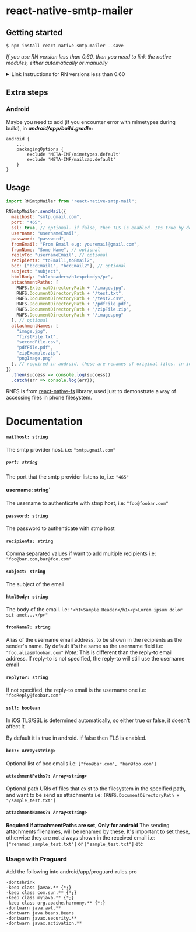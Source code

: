 # react-native-smtp-mailer

## Getting started

`$ npm install react-native-smtp-mailer --save`

*If you use RN version less than 0.60, then you need to link the native modules, either automatically or manually*
<details>
<summary> Link Instructions for RN versions less than 0.60 </summary>
	
#### Mostly automatic installation

`$ react-native link react-native-smtp-mail`

#### Manual installation

##### iOS

1. In XCode, in the project navigator, right click `Libraries` ➜ `Add Files to [your project's name]`
2. Go to `node_modules` ➜ `react-native-smtp-mail` and add `RNSmtpMailer.xcodeproj`
3. In XCode, in the project navigator, select your project. Add `libRNSmtpMailer.a` to your project's `Build Phases` ➜ `Link Binary With Libraries`
4. Run your project (`Cmd+R`)<

Inside ios folder, if Podfile doesn't exist, create a Podfile with `pod init`.
And add the following inside your Podfile:
```
pod 'mailcore2-ios'
```

Then run:

```
pod install
```
##### Android

1. Open up `android/app/src/main/java/[...]/MainApplication.java`

- Add `import com.rnsmtpmailer.RNSmtpMailerPackage;` to the imports at the top of the file
- Add `new RNSmtpMailerPackage()` to the list returned by the `getPackages()` method

2. Append the following lines to `android/settings.gradle`:
   ```
   include ':react-native-smtp-mail'
   project(':react-native-smtp-mail').projectDir = new File(rootProject.projectDir, 	'../node_modules/react-native-smtp-mail/android')
   ```
3. Insert the following lines inside the dependencies block in `android/app/build.gradle`:
   ```
     implementation project(':react-native-smtp-mailer')
   ```
</details>

## Extra steps
### Android
Maybe you need to add (if you encounter error with mimetypes during build), in <b><i>android/app/build.gradle:</i></b>

```
android {
	...
	packagingOptions {
		exclude 'META-INF/mimetypes.default'
		exclude 'META-INF/mailcap.default'
	}
}
```

## Usage

```javascript
import RNSmtpMailer from "react-native-smtp-mail";

RNSmtpMailer.sendMail({
  mailhost: "smtp.gmail.com",
  port: "465",
  ssl: true, // optional. if false, then TLS is enabled. Its true by default in android. In iOS TLS/SSL is determined automatically, and this field doesn't affect anything
  username: "usernameEmail",
  password: "password",
  fromEmail: "From Email e.g: youremail@gmail.com",
  fromName: "Some Name", // optional
  replyTo: "usernameEmail", // optional
  recipients: "toEmail1,toEmail2",
  bcc: ["bccEmail1", "bccEmail2"], // optional
  subject: "subject",
  htmlBody: "<h1>header</h1><p>body</p>",
  attachmentPaths: [
    RNFS.ExternalDirectoryPath + "/image.jpg",
    RNFS.DocumentDirectoryPath + "/test.txt",
    RNFS.DocumentDirectoryPath + "/test2.csv",
    RNFS.DocumentDirectoryPath + "/pdfFile.pdf",
    RNFS.DocumentDirectoryPath + "/zipFile.zip",
    RNFS.DocumentDirectoryPath + "/image.png"
  ], // optional
  attachmentNames: [
    "image.jpg",
    "firstFile.txt",
    "secondFile.csv",
    "pdfFile.pdf",
    "zipExample.zip",
    "pngImage.png"
  ], // required in android, these are renames of original files. in ios filenames will be same as specified in path. In a ios-only application, no need to define it
})
  .then(success => console.log(success))
  .catch(err => console.log(err));
```

RNFS is from <a href="https://github.com/itinance/react-native-fs">react-native-fs</a> library, used just to demonstrate a way of accessing files in phone filesystem.

# Documentation

#### `mailhost: string`

The smtp provider host. i.e: `"smtp.gmail.com"`

##### `port: string`

The port that the smtp provider listens to, i.e: `"465"`

#### username: string`

The username to authenticate with stmp host, i.e: `"foo@foobar.com"`

#### `password: string`

The password to authenticate with stmp host

#### `recipients: string`

Comma separated values if want to add multiple recipients i.e: `"foo@bar.com,bar@foo.com"`

#### `subject: string`

The subject of the email

#### `htmlBody: string`

The body of the email. i.e: `"<h1>Sample Header</h1><p>Lorem ipsum dolor sit amet...</p>"`

#### `fromName?: string`

Alias of the username email address, to be shown in the recipients as the sender's name. By default it's the same as the username field i.e: `"foo.alias@foobar.com"` *Note:* This is different than the reply-to email address. If reply-to is not specified, the reply-to will still use the username email

#### `replyTo?: string`

If not specified, the reply-to email is the username one i.e: `"fooReply@foobar.com"`

#### `ssl?: boolean`

In iOS TLS/SSL is determined automatically, so either true or false, it doesn't affect it

By default it is true in android. If false then TLS is enabled.

#### `bcc?: Array<string>`

Optional list of bcc emails i.e: `["foo@bar.com", "bar@foo.com"]`

#### `attachmentPaths?: Array<string>`

Optional path URIs of files that exist to the filesystem in the specified path, and want to be send as attachments i.e: `[RNFS.DocumentDirectoryPath + "/sample_test.txt"]`

#### `attachmentNames?: Array<string>`

**Required if attachmentPaths are set, Only for android**
The sending attachments filenames, will be renamed by these. It's important to set these, otherwise they are not always shown in the received email i.e: `["renamed_sample_test.txt"]` or `["sample_test.txt"]` etc

### Usage with Proguard

Add the following into android/app/proguard-rules.pro

```
-dontshrink
-keep class javax.** {*;}
-keep class com.sun.** {*;}
-keep class myjava.** {*;}
-keep class org.apache.harmony.** {*;}
-dontwarn java.awt.**
-dontwarn java.beans.Beans
-dontwarn javax.security.**
-dontwarn javax.activation.**
```
